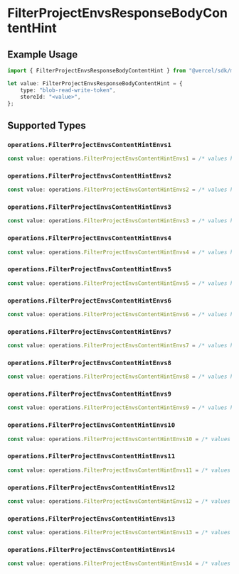 # FilterProjectEnvsResponseBodyContentHint

## Example Usage

```typescript
import { FilterProjectEnvsResponseBodyContentHint } from "@vercel/sdk/models/operations";

let value: FilterProjectEnvsResponseBodyContentHint = {
    type: "blob-read-write-token",
    storeId: "<value>",
};
```

## Supported Types

### `operations.FilterProjectEnvsContentHintEnvs1`

```typescript
const value: operations.FilterProjectEnvsContentHintEnvs1 = /* values here */
```

### `operations.FilterProjectEnvsContentHintEnvs2`

```typescript
const value: operations.FilterProjectEnvsContentHintEnvs2 = /* values here */
```

### `operations.FilterProjectEnvsContentHintEnvs3`

```typescript
const value: operations.FilterProjectEnvsContentHintEnvs3 = /* values here */
```

### `operations.FilterProjectEnvsContentHintEnvs4`

```typescript
const value: operations.FilterProjectEnvsContentHintEnvs4 = /* values here */
```

### `operations.FilterProjectEnvsContentHintEnvs5`

```typescript
const value: operations.FilterProjectEnvsContentHintEnvs5 = /* values here */
```

### `operations.FilterProjectEnvsContentHintEnvs6`

```typescript
const value: operations.FilterProjectEnvsContentHintEnvs6 = /* values here */
```

### `operations.FilterProjectEnvsContentHintEnvs7`

```typescript
const value: operations.FilterProjectEnvsContentHintEnvs7 = /* values here */
```

### `operations.FilterProjectEnvsContentHintEnvs8`

```typescript
const value: operations.FilterProjectEnvsContentHintEnvs8 = /* values here */
```

### `operations.FilterProjectEnvsContentHintEnvs9`

```typescript
const value: operations.FilterProjectEnvsContentHintEnvs9 = /* values here */
```

### `operations.FilterProjectEnvsContentHintEnvs10`

```typescript
const value: operations.FilterProjectEnvsContentHintEnvs10 = /* values here */
```

### `operations.FilterProjectEnvsContentHintEnvs11`

```typescript
const value: operations.FilterProjectEnvsContentHintEnvs11 = /* values here */
```

### `operations.FilterProjectEnvsContentHintEnvs12`

```typescript
const value: operations.FilterProjectEnvsContentHintEnvs12 = /* values here */
```

### `operations.FilterProjectEnvsContentHintEnvs13`

```typescript
const value: operations.FilterProjectEnvsContentHintEnvs13 = /* values here */
```

### `operations.FilterProjectEnvsContentHintEnvs14`

```typescript
const value: operations.FilterProjectEnvsContentHintEnvs14 = /* values here */
```

